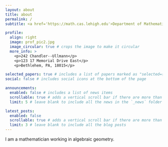 ```yaml
---
layout: about
title: about
permalink: /
subtitle: <a href='https://math.cas.lehigh.edu'>Department of Mathematics, Lehigh University</a>. 

profile:
  align: right
  image: prof_pic2.jpg
  image_circular: true # crops the image to make it circular
  more_info: >
    <p>242 Chandler--Ullmann</p>
    <p>123 17 Memorial Drive East</p>
    <p>Bethlehem, PA, 18015</p>

selected_papers: true # includes a list of papers marked as "selected={true}"
social: false # includes social icons at the bottom of the page

announcements:
  enabled: false # includes a list of news items
  scrollable: true # adds a vertical scroll bar if there are more than 3 news items
  limit: 5 # leave blank to include all the news in the `_news` folder

latest_posts:
  enabled: false
  scrollable: true # adds a vertical scroll bar if there are more than 3 new posts items
  limit: 3 # leave blank to include all the blog posts
---
```


I am a mathematician working in algebraic geometry.
